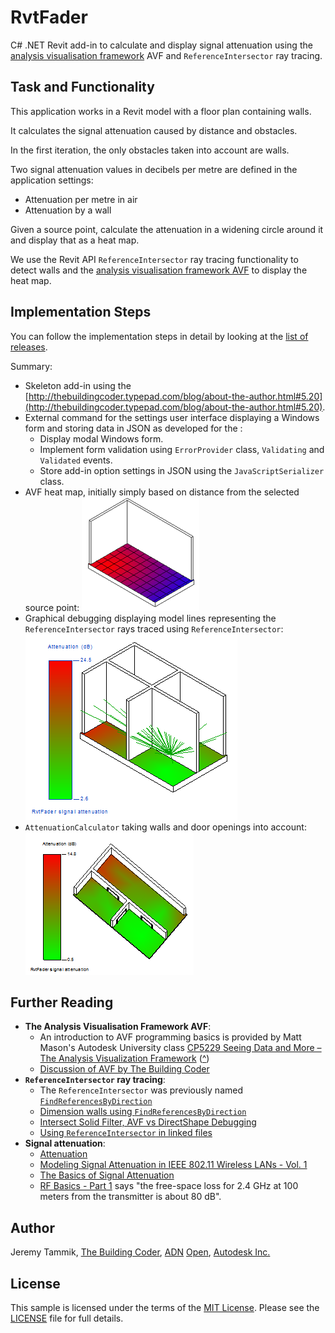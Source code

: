 # RvtFader

C# .NET Revit add-in to calculate and display signal attenuation using 
the [analysis visualisation framework](http://thebuildingcoder.typepad.com/blog/avf) AVF
and `ReferenceIntersector` ray tracing.


## Task and Functionality

This application works in a Revit model with a floor plan containing walls.

It calculates the signal attenuation caused by distance and obstacles.

In the first iteration, the only obstacles taken into account are walls.

Two signal attenuation values in decibels per metre are defined in the application settings:

- Attenuation per metre in air
- Attenuation by a wall

Given a source point, calculate the attenuation in a widening circle around it and display that as a heat map.

We use the Revit API `ReferenceIntersector` ray tracing functionality to detect walls and
the [analysis visualisation framework AVF](http://thebuildingcoder.typepad.com/blog/avf) to display the heat map.


## Implementation Steps

You can follow the implementation steps in detail by looking at the [list of releases](releases).

Summary:

- Skeleton add-in using the [http://thebuildingcoder.typepad.com/blog/about-the-author.html#5.20](http://thebuildingcoder.typepad.com/blog/about-the-author.html#5.20).
- External command for the settings user interface displaying a Windows form and storing data in JSON as developed for the [](http://thebuildingcoder.typepad.com/blog/2016/09/hololens-escape-path-waypoint-json-exporter.html):
    - Display modal Windows form.
    - Implement form validation using `ErrorProvider` class, `Validating` and `Validated` events.
    - Store add-in option settings in JSON using the `JavaScriptSerializer` class.
- AVF heat map, initially simply based on distance from the selected source point:
![RvtFader displaying distance using AVF](img/rvtfader_avf.png "RvtFader displaying distance using AVF")
- Graphical debugging displaying model lines representing the `ReferenceIntersector` rays traced using `ReferenceIntersector`:
![Graphical debugging displaying model lines](img/rvtfader_graphical_debug_model_line.png "Graphical debugging displaying model lines")
- `AttenuationCalculator` taking walls and door openings into account:
![Attenuation calculation results](img/rvtfader_attenuation_with_doors.png "Attenuation calculation results")


## Further Reading

- **The Analysis Visualisation Framework AVF**:
    - An introduction to AVF programming basics is provided by Matt Mason's Autodesk University
class [CP5229 Seeing Data and More &ndash; The Analysis Visualization Framework](http://aucache.autodesk.com/au2011/sessions/5229/class_handouts/v1_CP5229-SeeingDataAndMore-TheAVFinRevitAPI.pdf)
([^](doc/cp5229_matt_mason_avf.pdf))
    - [Discussion of AVF by The Building Coder](http://thebuildingcoder.typepad.com/blog/avf)
- **`ReferenceIntersector` ray tracing**:
    - The `ReferenceIntersector` was previously named [`FindReferencesByDirection`](http://thebuildingcoder.typepad.com/blog/2010/01/findreferencesbydirection.html)
    - [Dimension walls using `FindReferencesByDirection`](http://thebuildingcoder.typepad.com/blog/2011/02/dimension-walls-using-findreferencesbydirection.html)
    - [Intersect Solid Filter, AVF vs DirectShape Debugging](http://thebuildingcoder.typepad.com/blog/2015/07/intersect-solid-filter-avf-and-directshape-for-debugging.html)
    - [Using `ReferenceIntersector` in linked files](http://thebuildingcoder.typepad.com/blog/2015/07/using-referenceintersector-in-linked-files.html)
- **Signal attenuation**:
    - [Attenuation](https://en.wikipedia.org/wiki/Attenuation)
    - [Modeling Signal Attenuation in IEEE 802.11 Wireless LANs - Vol. 1](http://www-cs-students.stanford.edu/~dbfaria/files/faria-TR-KP06-0118.pdf)
    - [The Basics of Signal Attenuation](http://www.dataloggerinc.com/content/resources/white_papers/332/the_basics_of_signal_attenuation/)
    - [RF Basics - Part 1](http://community.arubanetworks.com/aruba/attachments/aruba/tkb@tkb/121/1/RF-Basics_Part1.pdf) says "the free-space loss for 2.4 GHz at 100 meters from the transmitter is about 80 dB".


## Author

Jeremy Tammik,
[The Building Coder](http://thebuildingcoder.typepad.com),
[ADN](http://www.autodesk.com/adn)
[Open](http://www.autodesk.com/adnopen),
[Autodesk Inc.](http://www.autodesk.com)


## License

This sample is licensed under the terms of the [MIT License](http://opensource.org/licenses/MIT).
Please see the [LICENSE](LICENSE) file for full details.

